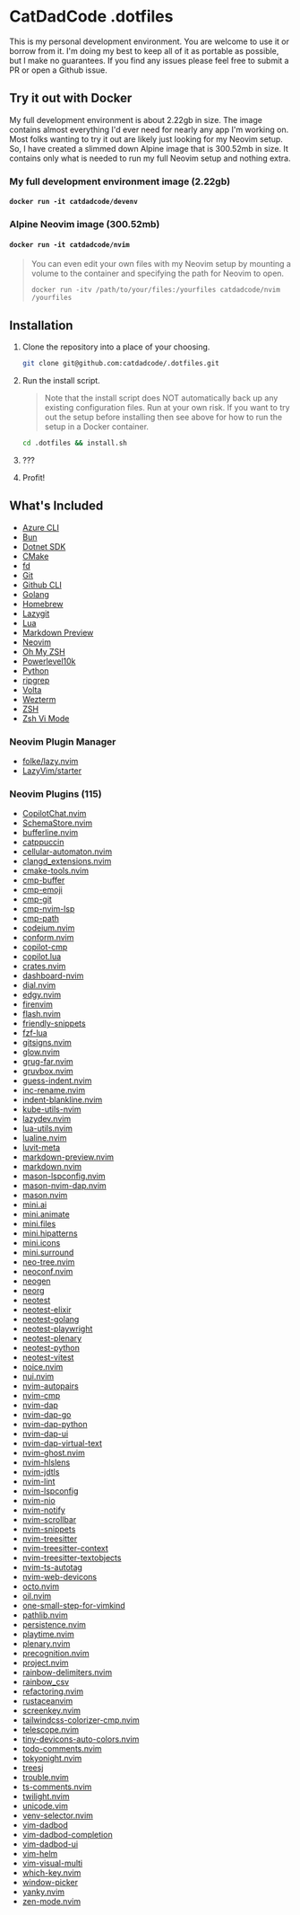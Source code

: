 # CatDadCode .dotfiles

This is my personal development environment. You are welcome to use it or borrow
from it. I'm doing my best to keep all of it as portable as possible, but I make
no guarantees. If you find any issues please feel free to submit a PR or open a
Github issue.

## Try it out with Docker

My full development environment is about 2.22gb in size. The image contains almost
everything I'd ever need for nearly any app I'm working on. Most folks wanting to
try it out are likely just looking for my Neovim setup. So, I have created a
slimmed down Alpine image that is 300.52mb in size. It contains only what is needed
to run my full Neovim setup and nothing extra.

### My full development environment image (2.22gb)

#### `docker run -it catdadcode/devenv`

### Alpine Neovim image (300.52mb)

#### `docker run -it catdadcode/nvim`

> You can even edit your own files with my Neovim setup by mounting a volume to the
> container and specifying the path for Neovim to open.
>
> `docker run -itv /path/to/your/files:/yourfiles catdadcode/nvim /yourfiles`

## Installation

1. Clone the repository into a place of your choosing.

   ```sh
   git clone git@github.com:catdadcode/.dotfiles.git
   ```

2. Run the install script.

   > Note that the install script does NOT automatically back up any existing
   > configuration files. Run at your own risk. If you want to try out the setup
   > before installing then see above for how to run the setup in a Docker container.

   ```sh
   cd .dotfiles && install.sh
   ```

3. ???

4. Profit!

## What's Included

- [Azure CLI](https://learn.microsoft.com/en-us/cli/azure/)
- [Bun](https://bun.sh)
- [Dotnet SDK](https://dotnet.microsoft.com/en-us/download)
- [CMake](https://cmake.org/)
- [fd](https://github.com/sharkdp/fd)
- [Git](https://git-scm.com/)
- [Github CLI](https://cli.github.com/)
- [Golang](https://go.dev/doc/install)
- [Homebrew](https://docs.brew.sh/Homebrew-on-Linux)
- [Lazygit](https://github.com/jesseduffield/lazygit#readme)
- [Lua](https://www.lua.org/download.html)
- [Markdown Preview](https://github.com/iamcco/markdown-preview.nvim#readme)
- [Neovim](https://neovim.io/)
- [Oh My ZSH](https://ohmyz.sh/)
- [Powerlevel10k](https://github.com/romkatv/powerlevel10k#readme)
- [Python](https://www.python.org/downloads/)
- [ripgrep](https://github.com/BurntSushi/ripgrep)
- [Volta](https://volta.sh/)
- [Wezterm](https://wezfurlong.org/wezterm/)
- [ZSH](https://www.zsh.org/)
- [Zsh Vi Mode](https://github.com/jeffreytse/zsh-vi-mode#readme)

### Neovim Plugin Manager

- [folke/lazy.nvim](https://github.com/folke/lazy.nvim)
- [LazyVim/starter](https://github.com/LazyVim/starter)

### Neovim Plugins (115)
- [CopilotChat.nvim](https://github.com/CopilotC-Nvim/CopilotChat.nvim.git)
- [SchemaStore.nvim](https://github.com/b0o/SchemaStore.nvim.git)
- [bufferline.nvim](https://github.com/akinsho/bufferline.nvim.git)
- [catppuccin](https://github.com/catppuccin/nvim.git)
- [cellular-automaton.nvim](https://github.com/eandrju/cellular-automaton.nvim.git)
- [clangd_extensions.nvim](https://github.com/p00f/clangd_extensions.nvim.git)
- [cmake-tools.nvim](https://github.com/Civitasv/cmake-tools.nvim.git)
- [cmp-buffer](https://github.com/hrsh7th/cmp-buffer.git)
- [cmp-emoji](https://github.com/hrsh7th/cmp-emoji.git)
- [cmp-git](https://github.com/petertriho/cmp-git.git)
- [cmp-nvim-lsp](https://github.com/hrsh7th/cmp-nvim-lsp.git)
- [cmp-path](https://github.com/hrsh7th/cmp-path.git)
- [codeium.nvim](https://github.com/Exafunction/codeium.nvim.git)
- [conform.nvim](https://github.com/stevearc/conform.nvim.git)
- [copilot-cmp](https://github.com/zbirenbaum/copilot-cmp.git)
- [copilot.lua](https://github.com/zbirenbaum/copilot.lua.git)
- [crates.nvim](https://github.com/Saecki/crates.nvim.git)
- [dashboard-nvim](https://github.com/nvimdev/dashboard-nvim.git)
- [dial.nvim](https://github.com/monaqa/dial.nvim.git)
- [edgy.nvim](https://github.com/folke/edgy.nvim.git)
- [firenvim](https://github.com/glacambre/firenvim.git)
- [flash.nvim](https://github.com/folke/flash.nvim.git)
- [friendly-snippets](https://github.com/rafamadriz/friendly-snippets.git)
- [fzf-lua](https://github.com/ibhagwan/fzf-lua.git)
- [gitsigns.nvim](https://github.com/lewis6991/gitsigns.nvim.git)
- [glow.nvim](https://github.com/ellisonleao/glow.nvim.git)
- [grug-far.nvim](https://github.com/MagicDuck/grug-far.nvim.git)
- [gruvbox.nvim](https://github.com/ellisonleao/gruvbox.nvim.git)
- [guess-indent.nvim](https://github.com/NMAC427/guess-indent.nvim.git)
- [inc-rename.nvim](https://github.com/smjonas/inc-rename.nvim.git)
- [indent-blankline.nvim](https://github.com/lukas-reineke/indent-blankline.nvim.git)
- [kube-utils-nvim](https://github.com/h4ckm1n-dev/kube-utils-nvim.git)
- [lazydev.nvim](https://github.com/folke/lazydev.nvim.git)
- [lua-utils.nvim](https://github.com/nvim-neorg/lua-utils.nvim.git)
- [lualine.nvim](https://github.com/nvim-lualine/lualine.nvim.git)
- [luvit-meta](https://github.com/Bilal2453/luvit-meta.git)
- [markdown-preview.nvim](https://github.com/iamcco/markdown-preview.nvim.git)
- [markdown.nvim](https://github.com/MeanderingProgrammer/markdown.nvim.git)
- [mason-lspconfig.nvim](https://github.com/williamboman/mason-lspconfig.nvim.git)
- [mason-nvim-dap.nvim](https://github.com/jay-babu/mason-nvim-dap.nvim.git)
- [mason.nvim](https://github.com/williamboman/mason.nvim.git)
- [mini.ai](https://github.com/echasnovski/mini.ai.git)
- [mini.animate](https://github.com/echasnovski/mini.animate.git)
- [mini.files](https://github.com/echasnovski/mini.files.git)
- [mini.hipatterns](https://github.com/echasnovski/mini.hipatterns.git)
- [mini.icons](https://github.com/echasnovski/mini.icons.git)
- [mini.surround](https://github.com/echasnovski/mini.surround.git)
- [neo-tree.nvim](https://github.com/nvim-neo-tree/neo-tree.nvim.git)
- [neoconf.nvim](https://github.com/folke/neoconf.nvim.git)
- [neogen](https://github.com/danymat/neogen.git)
- [neorg](https://github.com/nvim-neorg/neorg.git)
- [neotest](https://github.com/nvim-neotest/neotest.git)
- [neotest-elixir](https://github.com/jfpedroza/neotest-elixir.git)
- [neotest-golang](https://github.com/fredrikaverpil/neotest-golang.git)
- [neotest-playwright](https://github.com/thenbe/neotest-playwright.git)
- [neotest-plenary](https://github.com/nvim-neotest/neotest-plenary.git)
- [neotest-python](https://github.com/nvim-neotest/neotest-python.git)
- [neotest-vitest](https://github.com/marilari88/neotest-vitest.git)
- [noice.nvim](https://github.com/folke/noice.nvim.git)
- [nui.nvim](https://github.com/MunifTanjim/nui.nvim.git)
- [nvim-autopairs](https://github.com/windwp/nvim-autopairs.git)
- [nvim-cmp](https://github.com/hrsh7th/nvim-cmp.git)
- [nvim-dap](https://github.com/mfussenegger/nvim-dap.git)
- [nvim-dap-go](https://github.com/leoluz/nvim-dap-go.git)
- [nvim-dap-python](https://github.com/mfussenegger/nvim-dap-python.git)
- [nvim-dap-ui](https://github.com/rcarriga/nvim-dap-ui.git)
- [nvim-dap-virtual-text](https://github.com/theHamsta/nvim-dap-virtual-text.git)
- [nvim-ghost.nvim](https://github.com/subnut/nvim-ghost.nvim.git)
- [nvim-hlslens](https://github.com/kevinhwang91/nvim-hlslens.git)
- [nvim-jdtls](https://github.com/mfussenegger/nvim-jdtls.git)
- [nvim-lint](https://github.com/mfussenegger/nvim-lint.git)
- [nvim-lspconfig](https://github.com/neovim/nvim-lspconfig.git)
- [nvim-nio](https://github.com/nvim-neotest/nvim-nio.git)
- [nvim-notify](https://github.com/rcarriga/nvim-notify.git)
- [nvim-scrollbar](https://github.com/petertriho/nvim-scrollbar.git)
- [nvim-snippets](https://github.com/garymjr/nvim-snippets.git)
- [nvim-treesitter](https://github.com/nvim-treesitter/nvim-treesitter.git)
- [nvim-treesitter-context](https://github.com/nvim-treesitter/nvim-treesitter-context.git)
- [nvim-treesitter-textobjects](https://github.com/nvim-treesitter/nvim-treesitter-textobjects.git)
- [nvim-ts-autotag](https://github.com/windwp/nvim-ts-autotag.git)
- [nvim-web-devicons](https://github.com/nvim-tree/nvim-web-devicons.git)
- [octo.nvim](https://github.com/pwntester/octo.nvim.git)
- [oil.nvim](https://github.com/stevearc/oil.nvim.git)
- [one-small-step-for-vimkind](https://github.com/jbyuki/one-small-step-for-vimkind.git)
- [pathlib.nvim](https://github.com/pysan3/pathlib.nvim.git)
- [persistence.nvim](https://github.com/folke/persistence.nvim.git)
- [playtime.nvim](https://github.com/rktjmp/playtime.nvim.git)
- [plenary.nvim](https://github.com/nvim-lua/plenary.nvim.git)
- [precognition.nvim](https://github.com/tris203/precognition.nvim.git)
- [project.nvim](https://github.com/ahmedkhalf/project.nvim.git)
- [rainbow-delimiters.nvim](https://github.com/HiPhish/rainbow-delimiters.nvim.git)
- [rainbow_csv](https://github.com/mechatroner/rainbow_csv.git)
- [refactoring.nvim](https://github.com/ThePrimeagen/refactoring.nvim.git)
- [rustaceanvim](https://github.com/mrcjkb/rustaceanvim.git)
- [screenkey.nvim](https://github.com/NStefan002/screenkey.nvim.git)
- [tailwindcss-colorizer-cmp.nvim](https://github.com/roobert/tailwindcss-colorizer-cmp.nvim.git)
- [telescope.nvim](https://github.com/nvim-telescope/telescope.nvim.git)
- [tiny-devicons-auto-colors.nvim](https://github.com/rachartier/tiny-devicons-auto-colors.nvim.git)
- [todo-comments.nvim](https://github.com/folke/todo-comments.nvim.git)
- [tokyonight.nvim](https://github.com/folke/tokyonight.nvim.git)
- [treesj](https://github.com/Wansmer/treesj.git)
- [trouble.nvim](https://github.com/folke/trouble.nvim.git)
- [ts-comments.nvim](https://github.com/folke/ts-comments.nvim.git)
- [twilight.nvim](https://github.com/folke/twilight.nvim.git)
- [unicode.vim](https://github.com/chrisbra/unicode.vim.git)
- [venv-selector.nvim](https://github.com/linux-cultist/venv-selector.nvim.git)
- [vim-dadbod](https://github.com/tpope/vim-dadbod.git)
- [vim-dadbod-completion](https://github.com/kristijanhusak/vim-dadbod-completion.git)
- [vim-dadbod-ui](https://github.com/kristijanhusak/vim-dadbod-ui.git)
- [vim-helm](https://github.com/towolf/vim-helm.git)
- [vim-visual-multi](https://github.com/mg979/vim-visual-multi.git)
- [which-key.nvim](https://github.com/folke/which-key.nvim.git)
- [window-picker](https://github.com/s1n7ax/nvim-window-picker.git)
- [yanky.nvim](https://github.com/gbprod/yanky.nvim.git)
- [zen-mode.nvim](https://github.com/folke/zen-mode.nvim.git)